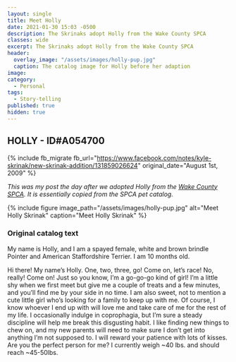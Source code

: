 ```yaml
---
layout: single
title: Meet Holly
date: 2021-01-30 15:03 -0500
description: The Skrinaks adopt Holly from the Wake County SPCA
classes: wide
excerpt: The Skrinaks adopt Holly from the Wake County SPCA
header:
  overlay_image: "/assets/images/holly-pup.jpg"
  caption: The catalog image for Holly before her adaption
image: 
category: 
  - Personal
tags: 
  - Story-telling
published: true
hidden: true
---
```


## HOLLY - ID#A054700

{% include fb_migrate fb_url="https://www.facebook.com/notes/kyle-skrinak/new-skrinak-addition/131859026624" original_date="August 1st, 2009" %}

*This was my post the day after we adopted Holly from the <a href="https://spcawake.org">Wake County SPCA</a>. It is essentially copied from the SPCA pet catalog.*

{% include figure image_path="/assets/images/holly-pup.jpg" alt="Meet Holly Skrinak" caption="Meet Holly Skrinak" %} 

### Original catalog text

My name is Holly, and I am a spayed female, white and brown brindle Pointer and American Staffordshire Terrier. I am 10 months old.

Hi there! My name’s Holly. One, two, three, go! Come on, let’s race! No, really! Come on! Just so you know, I’m a go-go-go kind of girl! I’m a little shy when we first meet but give me a couple of treats and a few minutes, and you’ll find me by your side in no time. I am also sweet, not to mention a cute little girl who’s looking for a family to keep up with me. Of course, I know whoever I end up with will love me and take care of me for the rest of my life. I occasionally indulge in coprophagia, but I’m sure a steady discipline will help me break this disgusting habit. I like finding new things to chew on, and my new parents will need to make sure I don’t get into anything I’m not supposed to. I will reward your patience with lots of kisses. Are you the perfect person for me? I currently weigh ~40 lbs. and should reach ~45-50lbs.
